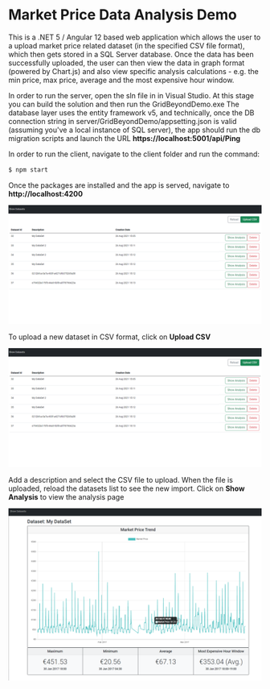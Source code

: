 # Market Price Data Analysis Demo

This is a  .NET 5 / Angular 12 based web application which allows the user to a upload market price related dataset (in the specified CSV file format), which then gets stored in a SQL Server database. Once the data has been successfully uploaded, the user can then view the data in graph format (powered by Chart.js) and also view specific analysis calculations - e.g. the min price, max price, average and the most expensive hour window.


In order to run the server, open the sln file in in Visual Studio. At this stage you can build the solution and then run the GridBeyondDemo.exe
The database layer uses the entity framework v5, and technically, once the DB connection string in server/GridBeyondDemo/appsetting.json is valid (assuming you've a local instance of SQL server), the app should run the db migration scripts and launch the URL **https://localhost:5001/api/Ping**

In order to run the client, navigate to the client folder and run the command: 

```sh
$ npm start
```

Once the packages are installed and the app is served, navigate to **http://localhost:4200**

![Screenshot](screenshots/datasets.png)

To upload a new dataset in CSV format, click on **Upload CSV**

![Screenshot](screenshots/datasets.png)

Add a description and select the CSV file to upload. When the file is uploaded, reload the datasets list to see the new import. Click on **Show Analysis** to view the analysis page 

![Screenshot](screenshots/analysis.png)